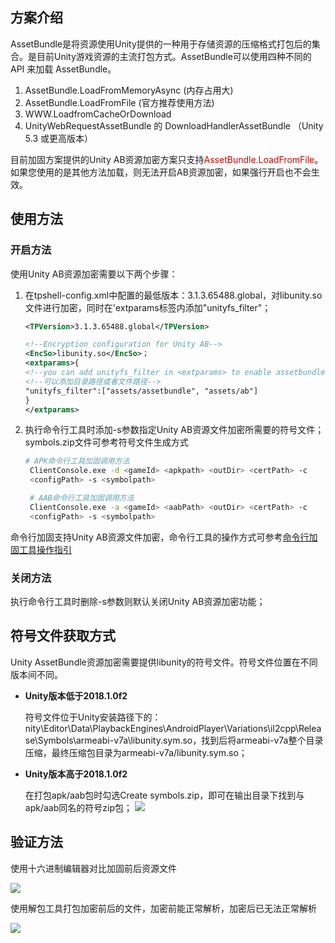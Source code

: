 ## 方案介绍

AssetBundle是将资源使用Unity提供的一种用于存储资源的压缩格式打包后的集合。是目前Unity游戏资源的主流打包方式。AssetBundle可以使用四种不同的 API 来加载 AssetBundle。

1. AssetBundle.LoadFromMemoryAsync (内存占用大)
2. AssetBundle.LoadFromFile (官方推荐使用方法)
3. WWW.LoadfromCacheOrDownload
4. UnityWebRequestAssetBundle 的 DownloadHandlerAssetBundle （Unity 5.3 或更高版本）

目前加固方案提供的Unity AB资源加密方案只支持<font color="#dd0000">AssetBundle.LoadFromFile</font>。如果您使用的是其他方法加载，则无法开启AB资源加密，如果强行开启也不会生效。

## 使用方法

### 开启方法

使用Unity AB资源加密需要以下两个步骤：

1. 在tpshell-config.xml中配置的最低版本：3.1.3.65488.global，对libunity.so文件进行加密，同时在'extparams标签内添加"unityfs_filter"；
   ```xml
   <TPVersion>3.1.3.65488.global</TPVersion>
   
   <!--Encryption configuration for Unity AB-->
   <EncSo>libunity.so</EncSo>；
   <extparams>{
   <!--you can add unityfs_filter in <extparams> to enable assetbundle enc-->
   <!--可以添加目录路径或者文件路径-->
   "unityfs_filter":["assets/assetbundle", "assets/ab"] 
   }
   </extparams>
   ```
2. 执行命令行工具时添加-s参数指定Unity AB资源文件加密所需要的符号文件；symbols.zip文件可参考符号文件生成方式
   ```bash
   # APK命令行工具加固调用方法
    ClientConsole.exe -d <gameId> <apkpath> <outDir> <certPath> -c 
    <configPath> -s <symbolpath>
   
    # AAB命令行工具加固调用方法
    ClientConsole.exe -a <gameId> <aabPath> <outDir> <certPath> -c 
    <configPath> -s <symbolpath>
   ```

命令行加固支持Unity AB资源文件加密，命令行工具的操作方式可参考[命令行加固工具操作指引](#/doc-center/0dfeaa7fe86a5a80953c1228dcb7cc5545ca4004)

### 关闭方法

执行命令行工具时删除-s参数则默认关闭Unity AB资源加密功能；

## 符号文件获取方式

Unity AssetBundle资源加密需要提供libunity的符号文件。符号文件位置在不同版本间不同。

* **Unity版本低于2018.1.0f2**
  
  符号文件位于Unity安装路径下的：nity\Editor\Data\PlaybackEngines\AndroidPlayer\Variations\il2cpp\Release\Symbols\armeabi-v7a\libunity.sym.so，找到后将armeabi-v7a整个目录压缩，最终压缩包目录为armeabi-v7a/libunity.sym.so；
* **Unity版本高于2018.1.0f2**
  
  在打包apk/aab包时勾选Create symbols.zip，即可在输出目录下找到与apk/aab同名的符号zip包；
  ![](/docs/ACE-doc/20_Android-shellservice/30/50/10.4.png )

## 验证方法

使用十六进制编辑器对比加固前后资源文件

![](/docs/ACE-doc/20_Android-shellservice/30/50/10.1.png )

使用解包工具打包加密前后的文件，加密前能正常解析，加密后已无法正常解析

![](/docs/ACE-doc/20_Android-shellservice/30/50/10.2.png )

